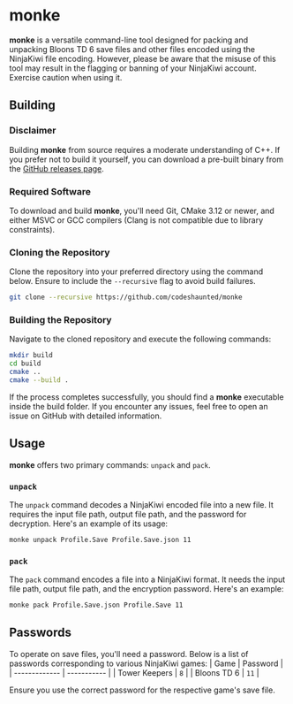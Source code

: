# monke

**monke** is a versatile command-line tool designed for packing and unpacking Bloons TD 6 save files and other files encoded using the NinjaKiwi file encoding. However, please be aware that the misuse of this tool may result in the flagging or banning of your NinjaKiwi account. Exercise caution when using it.

## Building
### Disclaimer
Building **monke** from source requires a moderate understanding of C++. If you prefer not to build it yourself, you can download a pre-built binary from the [GitHub releases page](https://github.com/codeshaunted/monke/releases).

### Required Software
To download and build **monke**, you'll need Git, CMake 3.12 or newer, and either MSVC or GCC compilers (Clang is not compatible due to library constraints).

### Cloning the Repository
Clone the repository into your preferred directory using the command below. Ensure to include the `--recursive` flag to avoid build failures.
```bash
git clone --recursive https://github.com/codeshaunted/monke
```

### Building the Repository
Navigate to the cloned repository and execute the following commands:
```bash
mkdir build
cd build
cmake ..
cmake --build .
```

If the process completes successfully, you should find a **monke** executable inside the build folder. If you encounter any issues, feel free to open an issue on GitHub with detailed information.

## Usage
**monke** offers two primary commands: `unpack` and `pack`.

### `unpack`
The `unpack` command decodes a NinjaKiwi encoded file into a new file. It requires the input file path, output file path, and the password for decryption. Here's an example of its usage:
```bash
monke unpack Profile.Save Profile.Save.json 11
```

### `pack`
The `pack` command encodes a file into a NinjaKiwi format. It needs the input file path, output file path, and the encryption password. Here's an example:
```bash
monke pack Profile.Save.json Profile.Save 11
```

## Passwords
To operate on save files, you'll need a password. Below is a list of passwords corresponding to various NinjaKiwi games:
| Game          | Password    |
| ------------- | ----------- |
| Tower Keepers | `8`         |
| Bloons TD 6   | `11`        |

Ensure you use the correct password for the respective game's save file.
